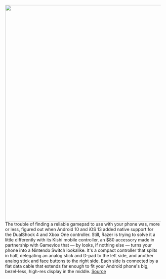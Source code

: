 <img src='https://cdn.vox-cdn.com/thumbor/0y7HDZa_yx2FEkKQwugS77ic7y4=/0x0:2040x1530/1200x800/filters:focal(468x585:794x911)/cdn.vox-cdn.com/uploads/chorus_image/image/66911884/cfaulkner_200604_4054_0006.0.0.jpg' width='700px' /><br/>
The trouble of finding a reliable gamepad to use with your phone was, more or less, figured out when Android 10 and iOS 13 added native support for the DualShock 4 and Xbox One controller. Still, Razer is trying to solve it a little differently with its Kishi mobile controller, an $80 accessory made in partnership with Gamevice that — by looks, if nothing else — turns your phone into a Nintendo Switch lookalike. It's a compact controller that splits in half, delegating an analog stick and D-pad to the left side, and another analog stick and face buttons to the right side. Each side is connected by a flat data cable that extends far enough to fit your Android phone's big, bezel-less, high-res display in the middle.
<a href='https://www.theverge.com/21285073/razer-kishi-review-game-controller-phone-price-nintendo-switch-stadia'> Source <a/>